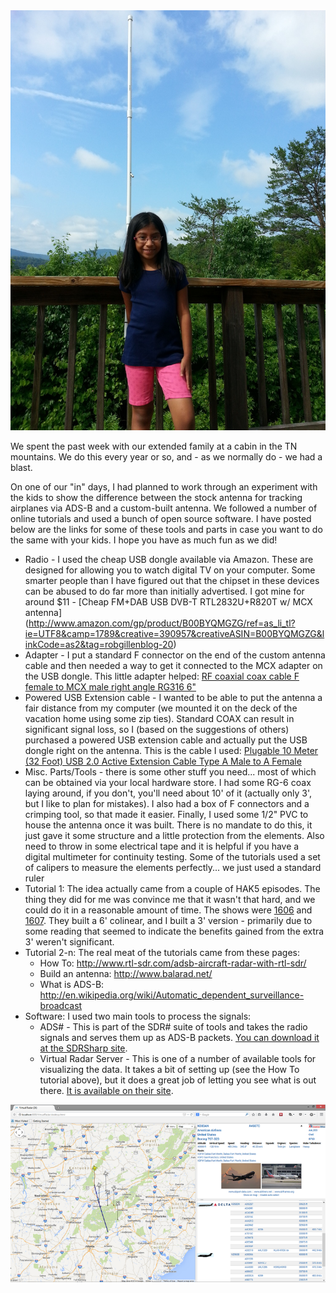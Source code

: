<img alt='Antenna' src='/assets/images/20140613_101455.jpg' class='blogimage img-responsive'>

We spent the past week with our extended family at a cabin in the TN mountains. We do this every year or so, and - as 
we normally do - we had a blast.

On one of our "in" days, I had planned to work through an experiment with the kids to show the difference between the 
stock antenna for tracking airplanes via ADS-B and a custom-built antenna. We followed a number of online tutorials and 
used a bunch of open source software. I have posted below are the links for some of these tools and parts in case you 
want to do the same with your kids. I hope you have as much fun as we did!

* Radio - I used the cheap USB dongle available via Amazon. These are designed for allowing you to watch digital TV on 
  your computer. Some smarter people than I have figured out that the chipset in these devices can be abused to do far 
  more than initially advertised. I got mine for around $11 - [Cheap FM+DAB USB DVB-T RTL2832U+R820T w/ MCX antenna]
  (http://www.amazon.com/gp/product/B00BYQMGZG/ref=as_li_tl?ie=UTF8&camp=1789&creative=390957&creativeASIN=B00BYQMGZG&linkCode=as2&tag=robgillenblog-20)
* Adapter - I put a standard F connector on the end of the custom antenna cable and then needed a way to get it 
  connected to the MCX adapter on the USB dongle. This little adapter helped: [RF coaxial coax cable F female to MCX 
  male right angle RG316 6"](http://www.amazon.com/gp/product/B00CKG6T9I/ref=as_li_tl?ie=UTF8&camp=1789&creative=390957&creativeASIN=B00CKG6T9I&linkCode=as2&tag=robgillenblog-20&linkId=SKRSHEAPEWA2CHTV)
* Powered USB Extension cable - I wanted to be able to put the antenna a fair distance from my computer (we mounted it 
  on the deck of the vacation home using some zip ties). Standard COAX can result in significant signal loss, so I 
  (based on the suggestions of others) purchased a powered USB extension cable and actually put the USB dongle right on 
  the antenna. This is the cable I used: [Plugable 10 Meter (32 Foot) USB 2.0 Active Extension Cable Type A Male to A 
  Female](http://www.amazon.com/gp/product/B004AGX4YO/ref=as_li_tl?ie=UTF8&camp=1789&creative=390957&creativeASIN=B004AGX4YO&linkCode=as2&tag=robgillenblog-20&linkId=VWBT65LBP7KMTRV4)
* Misc. Parts/Tools - there is some other stuff you need... most of which can be obtained via your local hardware 
  store. I had some RG-6 coax laying around, if you don't, you'll need about 10' of it (actually only 3', but I like 
  to plan for mistakes). I also had a box of F connectors and a crimping tool, so that made it easier. Finally, I used 
  some 1/2" PVC to house the antenna once it was built. There is no mandate to do this, it just gave it some structure 
  and a little protection from the elements. Also need to throw in some electrical tape and it is helpful if you have a 
  digital multimeter for continuity testing. Some of the tutorials used a set of calipers to measure the elements 
  perfectly... we just used a standard ruler
* Tutorial 1: The idea actually came from a couple of HAK5 episodes. The thing they did for me was convince me that it 
  wasn't that hard, and we could do it in a reasonable amount of time. The shows were 
  [1606](http://hak5.org/episodes/hak5-1606) and [1607](http://hak5.org/episodes/hak5-1607). They built a 6' colinear, 
  and I built a 3' version - primarily due to some reading that seemed to indicate the benefits gained from the extra 
  3' weren't significant.
* Tutorial 2-n: The real meat of the tutorials came from these pages:
  * How To: http://www.rtl-sdr.com/adsb-aircraft-radar-with-rtl-sdr/
  * Build an antenna: http://www.balarad.net/
  * What is ADS-B: http://en.wikipedia.org/wiki/Automatic_dependent_surveillance-broadcast
* Software: I used two main tools to process the signals:
  * ADS# - This is part of the SDR# suite of tools and takes the radio signals and serves them up as ADS-B packets. [You 
    can download it at the SDRSharp site](http://sdrsharp.com/).
  * Virtual Radar Server - This is one of a number of available tools for visualizing the data. It takes a bit of 
    setting up (see the How To tutorial above), but it does a great job of letting you see what is out there. [It is 
    available on their site](http://www.virtualradarserver.co.uk/).

<a href='/assets/images/virtualradar.png'>
<img alt='Virtual Radar Server' src='/assets/images/virtualradar.png' class='blogimage img-responsive'>
</a>
